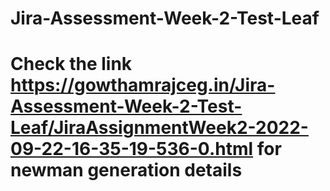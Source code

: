 # Jira-Assessment-Week-2-Test-Leaf

# Check the link https://gowthamrajceg.in/Jira-Assessment-Week-2-Test-Leaf/JiraAssignmentWeek2-2022-09-22-16-35-19-536-0.html for newman generation details
